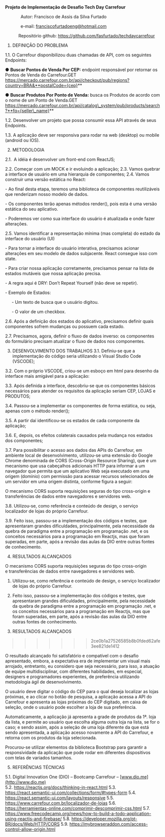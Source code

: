 ﻿
**Projeto de Implementação de Desafio Tech Day Carrefour**

`       `Autor: Francisco de Assis da Silva Furtado

`       `e-mail: <franciscofurtadoeng@hotmail.com>

`      `Repositório github: 	<https://github.com/fasfurtado/techdaycarrefour>	

1. DEFINIÇÃO DO PROBLEMA

1.1. O Carrefour disponibilizou duas chamadas de API, com os seguintes Endpoints:

● **Buscar Pontos de Venda Por CEP:** endpoint responsável por retornar os Pontos de Venda do Carrefour.GET https://mercado.carrefour.com.br/api/checkout/pub/regions?country=BRA&**postalCode={cep}**

● **Buscar Produtos Por Ponto de Venda:** busca os Produtos de acordo com o nome de um Ponto de Venda.GET https://mercado.carrefour.com.br/api/catalog\_system/pub/products/search?**fq={seller\_name}**

1.2. Desenvolver um projeto que possa consumir essa API através de seus Endpoints.

1.3. A aplicação deve ser responsiva para rodar na web (desktop) ou mobile (android ou IOS).



2. METODOLOGIA

2.1.` `A idéia é desenvolver um front-end com ReactJS;

2.2. Começar com um MOCK e ir evoluindo a aplicação;
2.3. Vamos quebrar a interface de usuário em uma hierarquia de componentes;
2.4. Vamos construir uma versão estática no React:

\- Ao final desta etapa, teremos uma biblioteca de componentes reutilizáveis ​​que renderizam nosso modelo de dados.

\- Os componentes terão apenas métodos render(), pois esta é uma versão estática do seu aplicativo.

\- Poderemos ver como sua interface do usuário é atualizada e onde fazer alterações.



2.5. Vamos identificar a representação mínima (mas completa) do estado da interface do usuário (UI)

\- Para tornar a interface do usuário interativa, precisamos acionar alterações em seu modelo de dados subjacente. React consegue isso com state.

\- Para criar nossa aplicação corretamente, precisamos pensar na lista de estados mutáveis que nossa aplicação precisa.

\- A regra aqui é DRY: Don’t Repeat Yourself (não deve se repetir).

\- Exemplo de Estados:

`	`- Um texto de busca que o usuário digitou.


`	`- O valor de um checkbox.

2.6. Após a definição dos estados do aplicativo, precisamos definir quais componentes sofrem mudanças ou possuem cada estado.

2.7. Precisamos, agora, definir o fluxo de dados inverso: os componentes do formulário precisam atualizar o fluxo de dados nos componentes.


3. DESENVOLVIMENTO DOS TRABALHOS
3.1. Definiu-se que a implementação do código seria utilizando o Visual Studio Code (VSCODE);

3.2. Com o próprio VSCODE, criou-se um esboço em html para desenho da interface mais amigável para a aplicação:
   
3.3. Após definida a interface, descobriu-se que os componentes básicos necessários para atender os requisitos da aplicação seriam CEP, LOJAS e PRODUTOS;

3.4. Passou-se a implementar os componentes de forma estática, ou seja, apenas com o método render();

3.5. A partir daí identificou-se os estados de cada componente da aplicação;

3.6. E, depois, os efeitos colaterais causados pela mudança nos estados dos componentes;

3.7. Para possibilitar o acesso aos dados das APIs do Carrefour, em ambiente local de desenvolvimento, utilizou-se uma extensão do Google Chrome denominada de CORS (Cross-Origin Resource Sharing), que é um mecanismo que usa cabeçalhos adicionais HTTP para informar a um navegador que permita que um aplicativo Web seja executado em uma origem (domínio) com permissão para acessar recursos selecionados de um servidor em uma origem distinta, conforme figura a seguir: 

O mecanismo CORS suporta requisições seguras do tipo cross-origin e transferências de dados entre navegadores e servidores web.

3.8. Utilizou-se, como referência e conteúdo de design, o serviço localizador de lojas do próprio Carrefour.

3.9. Feito isso, passou-se a implementação dos códigos e testes, que apresentaram grandes dificuldades, principalmente, pela necessidade da quebra de paradigma entre a programação em programação .net, e os conceitos necessários para a programação em Reactjs, mas que foram superadas, em parte, após a revisão das aulas da DIO entre outras fontes de conhecimento.


4. RESULTADOS ALCANÇADOS

O mecanismo CORS suporta requisições seguras do tipo cross-origin e transferências de dados entre navegadores e servidores web.

1. Utilizou-se, como referência e conteúdo de design, o serviço localizador de lojas do próprio Carrefour.

1. Feito isso, passou-se a implementação dos códigos e testes, que apresentaram grandes dificuldades, principalmente, pela necessidade da quebra de paradigma entre a programação em programação .net, e os conceitos necessários para a programação em Reactjs, mas que foram superadas, em parte, após a revisão das aulas da DIO entre outras fontes de conhecimento.


1. RESULTADOS ALCANÇADOS
>>>>>>> 2ce0b1a27526585b8b0fded62afe3ee821de1412

O resultado alcançado foi satisfatório e compatível com o desafio apresentado, embora, a expectativa era de implementar um visual mais arrojado, entretanto, eu considero que seja necessário, para isso, a atuação de equipe multidisciplinar, com diferentes habilidades, em especial, designers e programadores experientes, de preferência utilizando metodologia ágil de desenvolvimento.

O usuário deve digitar o código do CEP para o qual deseja localizar as lojas próximas, e  ao clicar no botão de pesquisa, a aplicação acessa a API do Carrefour e apresenta as lojas próximas do CEP digitado, em caixa de seleção, onde o usuário pode escolher a loja de sua preferência.

Automaticamente, a aplicação já apresenta a grade de produtos da 1ª. loja da lista, e permite ao usuário que escolha alguma outra loja na lista, se for o caso; e sendo assim, após a seleção de uma loja diferente da que está sendo apresentada,  a aplicação acesso novamente a API do Carrefour, e retorna com os produtos da loja selecionada.

Procurou-se utilizar elementos da biblioteca Bootstrap para garantir a responsividade da aplicação que pode rodar em diferentes dispositivos com telas de variados tamanhos.

5.  REFERÊNCIAS TÉCNICAS

5.1. Digital Innovation One (DIO) – Bootcamp Carrefour – [www.dio.me](http://www.dio.me)	 
5.2. <https://reactjs.org/docs/thinking-in-react.html>
5.3. <https://react.semantic-ui.com/collections/form/#types-form>
5.4. <https://react.semantic-ui.com/layouts/responsive>
5.5. <https://www.carrefour.com.br/localizador-de-lojas>
5.6. <https://herramientas-online.com/comprimir-descomprimir-css.html>
5.7. <https://www.freecodecamp.org/news/how-to-build-a-todo-application-using-reactjs-and-firebase/>
5.8. <https://developer.mozilla.org/pt-BR/docs/Web/HTTP/CORS>
5.9. <https://mybrowseraddon.com/access-control-allow-origin.html>
